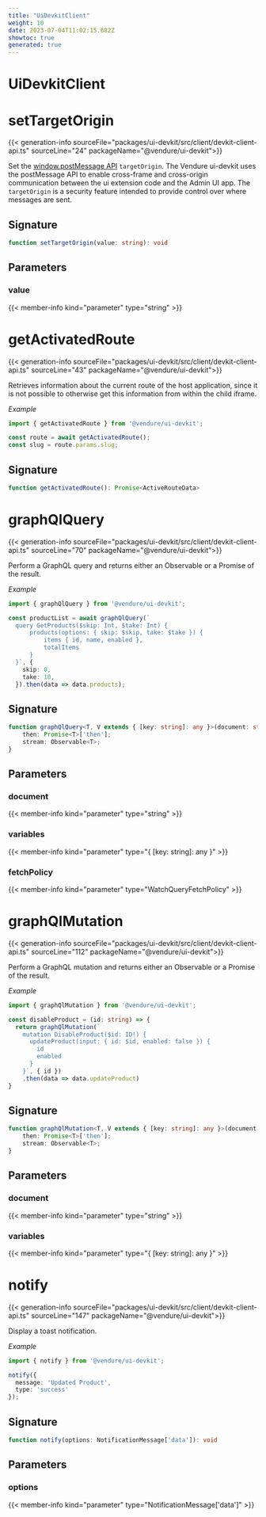 ```yaml
---
title: "UiDevkitClient"
weight: 10
date: 2023-07-04T11:02:15.682Z
showtoc: true
generated: true
---
```

<!-- This file was generated from the Vendure source. Do not modify. Instead, re-run the "docs:build" script -->

# UiDevkitClient
<div class="symbol">


# setTargetOrigin

{{< generation-info sourceFile="packages/ui-devkit/src/client/devkit-client-api.ts" sourceLine="24" packageName="@vendure/ui-devkit">}}

Set the [window.postMessage API](https://developer.mozilla.org/en-US/docs/Web/API/Window/postMessage)
`targetOrigin`. The Vendure ui-devkit uses the postMessage API to
enable cross-frame and cross-origin communication between the ui extension code and the Admin UI
app. The `targetOrigin` is a security feature intended to provide control over where messages are sent.

## Signature

```TypeScript
function setTargetOrigin(value: string): void
```
## Parameters

### value

{{< member-info kind="parameter" type="string" >}}

</div>
<div class="symbol">


# getActivatedRoute

{{< generation-info sourceFile="packages/ui-devkit/src/client/devkit-client-api.ts" sourceLine="43" packageName="@vendure/ui-devkit">}}

Retrieves information about the current route of the host application, since it is not possible
to otherwise get this information from within the child iframe.

*Example*

```TypeScript
import { getActivatedRoute } from '@vendure/ui-devkit';

const route = await getActivatedRoute();
const slug = route.params.slug;
```

## Signature

```TypeScript
function getActivatedRoute(): Promise<ActiveRouteData>
```
</div>
<div class="symbol">


# graphQlQuery

{{< generation-info sourceFile="packages/ui-devkit/src/client/devkit-client-api.ts" sourceLine="70" packageName="@vendure/ui-devkit">}}

Perform a GraphQL query and returns either an Observable or a Promise of the result.

*Example*

```TypeScript
import { graphQlQuery } from '@vendure/ui-devkit';

const productList = await graphQlQuery(`
  query GetProducts($skip: Int, $take: Int) {
      products(options: { skip: $skip, take: $take }) {
          items { id, name, enabled },
          totalItems
      }
  }`, {
    skip: 0,
    take: 10,
  }).then(data => data.products);
```

## Signature

```TypeScript
function graphQlQuery<T, V extends { [key: string]: any }>(document: string, variables?: { [key: string]: any }, fetchPolicy?: WatchQueryFetchPolicy): {
    then: Promise<T>['then'];
    stream: Observable<T>;
}
```
## Parameters

### document

{{< member-info kind="parameter" type="string" >}}

### variables

{{< member-info kind="parameter" type="{ [key: string]: any }" >}}

### fetchPolicy

{{< member-info kind="parameter" type="WatchQueryFetchPolicy" >}}

</div>
<div class="symbol">


# graphQlMutation

{{< generation-info sourceFile="packages/ui-devkit/src/client/devkit-client-api.ts" sourceLine="112" packageName="@vendure/ui-devkit">}}

Perform a GraphQL mutation and returns either an Observable or a Promise of the result.

*Example*

```TypeScript
import { graphQlMutation } from '@vendure/ui-devkit';

const disableProduct = (id: string) => {
  return graphQlMutation(`
    mutation DisableProduct($id: ID!) {
      updateProduct(input: { id: $id, enabled: false }) {
        id
        enabled
      }
    }`, { id })
    .then(data => data.updateProduct)
}
```

## Signature

```TypeScript
function graphQlMutation<T, V extends { [key: string]: any }>(document: string, variables?: { [key: string]: any }): {
    then: Promise<T>['then'];
    stream: Observable<T>;
}
```
## Parameters

### document

{{< member-info kind="parameter" type="string" >}}

### variables

{{< member-info kind="parameter" type="{ [key: string]: any }" >}}

</div>
<div class="symbol">


# notify

{{< generation-info sourceFile="packages/ui-devkit/src/client/devkit-client-api.ts" sourceLine="147" packageName="@vendure/ui-devkit">}}

Display a toast notification.

*Example*

```TypeScript
import { notify } from '@vendure/ui-devkit';

notify({
  message: 'Updated Product',
  type: 'success'
});
```

## Signature

```TypeScript
function notify(options: NotificationMessage['data']): void
```
## Parameters

### options

{{< member-info kind="parameter" type="NotificationMessage['data']" >}}

</div>
